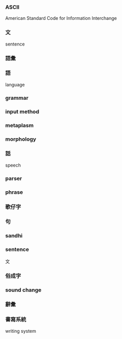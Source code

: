 ### ASCII

American Standard Code for Information Interchange

### 文

sentence

### 語彙

### 語

language

### grammar

### input method

### metaplasm

### morphology

### 話

speech

### parser

### phrase

### 歌仔字

### 句

### sandhi

### sentence

文

### 俗成字

### sound change

### 辭彙

### 書寫系統

writing system
